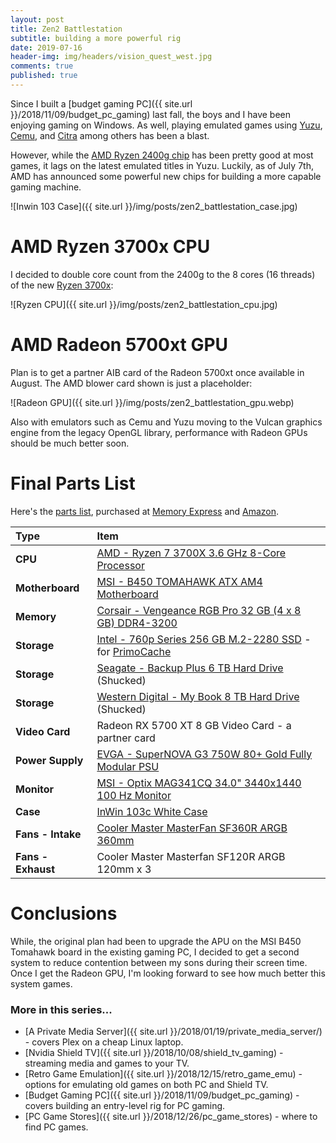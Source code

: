 ```yaml
---
layout: post
title: Zen2 Battlestation 
subtitle: building a more powerful rig 
date: 2019-07-16
header-img: img/headers/vision_quest_west.jpg
comments: true
published: true
---
```


Since I built a [budget gaming PC]({{ site.url }}/2018/11/09/budget_pc_gaming) last fall, the boys and I have been enjoying gaming on Windows.  As well, playing emulated games using [Yuzu](http://yuzu-emu.org), [Cemu](http://cemu.info), and [Citra](http://citra-emu.org) among others has been a blast.  

However, while the [AMD Ryzen 2400g chip](https://www.amd.com/en/products/apu/amd-ryzen-5-2400g) has been pretty good at most games, it lags on the latest emulated titles in Yuzu.  Luckily, as of July 7th, AMD has announced some powerful new chips for building a more capable gaming machine.

![Inwin 103 Case]({{ site.url }}/img/posts/zen2_battlestation_case.jpg)

# AMD Ryzen 3700x CPU

I decided to double core count from the 2400g to the 8 cores (16 threads) of the new [Ryzen 3700x](https://www.amd.com/en/ryzen-7):

![Ryzen CPU]({{ site.url }}/img/posts/zen2_battlestation_cpu.jpg) 

# AMD Radeon 5700xt GPU

Plan is to get a partner AIB card of the Radeon 5700xt once available in August.  The AMD blower card shown is just a placeholder:

![Radeon GPU]({{ site.url }}/img/posts/zen2_battlestation_gpu.webp) 

Also with emulators such as Cemu and Yuzu moving to the Vulcan graphics engine from the legacy OpenGL library, performance with Radeon GPUs should be much better soon.

# Final Parts List
Here's the [parts list](https://ca.pcpartpicker.com/list/NJrszY), purchased at [Memory Express](https://www.memoryexpress.com) and [Amazon](https://amazon.ca).

Type|Item
:----|:----
**CPU** | [AMD - Ryzen 7 3700X 3.6 GHz 8-Core Processor](https://ca.pcpartpicker.com/product/QKJtt6/amd-ryzen-7-3700x-36-ghz-8-core-processor-100-100000071box) 
**Motherboard** | [MSI - B450 TOMAHAWK ATX AM4 Motherboard](https://ca.pcpartpicker.com/product/Hy97YJ/msi-b450-tomahawk-atx-am4-motherboard-b450-tomahawk)
**Memory** | [Corsair - Vengeance RGB Pro 32 GB (4 x 8 GB) DDR4-3200](https://ca.pcpartpicker.com/product/vZrmP6/corsair-vengeance-rgb-pro-32gb-4-x-8gb-ddr4-3200-memory-cmw32gx4m4c3200c16w) 
**Storage** | [Intel - 760p Series 256 GB M.2-2280 SSD](https://ca.pcpartpicker.com/product/qxc48d/intel-760p-series-256gb-m2-2280-solid-state-drive-ssdpekkw256g8xt) - for [PrimoCache](https://www.romexsoftware.com/en-us/primo-cache/)
**Storage** | [Seagate - Backup Plus 6 TB Hard Drive](https://ca.pcpartpicker.com/product/b3Crxr/seagate-external-hard-drive-stdt6000100) (Shucked)
**Storage** | [Western Digital - My Book 8 TB Hard Drive](https://ca.pcpartpicker.com/product/GJyV3C/western-digital-my-book-8tb-external-hard-drive-wdbbgb0080hbk-nesn) (Shucked)
**Video Card** | Radeon RX 5700 XT 8 GB Video Card - a partner card
**Power Supply** | [EVGA - SuperNOVA G3 750W 80+ Gold Fully Modular PSU](https://ca.pcpartpicker.com/product/dMM323/evga-supernova-g3-750w-80-gold-certified-fully-modular-atx-power-supply-220-g3-0750)
**Monitor** | [MSI - Optix MAG341CQ 34.0" 3440x1440 100 Hz Monitor](https://ca.pcpartpicker.com/product/pDsmP6/msi-optix-mag341cq-340-3440x1440-100hz-monitor-optix-mag341cq) 
**Case** | [InWin 103c White Case](https://ca.pcpartpicker.com/product/TDWfrH/inwin-1-series-addressable-rgb-mid-tower-gaming-case-tempered-glass-whitegray-103-white) 
**Fans - Intake** | [Cooler Master MasterFan SF360R ARGB 360mm](https://ca.pcpartpicker.com/product/tvHRsY/cooler-master-masterfan-sf360r-argb-360mm-square-framed-fan-with-24-independently-controlled-addressable-argb-leds-hybrid-air-balance-blade-design-enhanced-cable-management-and-pwm-control-fan)
**Fans - Exhaust**| Cooler Master Masterfan SF120R ARGB 120mm x 3

# Conclusions

While, the original plan had been to upgrade the APU on the MSI B450 Tomahawk board in the existing gaming PC, I decided to get a second system to reduce contention between my sons during their screen time.  Once I get the Radeon GPU, I'm looking forward to see how much better this system games.

### More in this series...
* [A Private Media Server]({{ site.url }}/2018/01/19/private_media_server/) - covers Plex on a cheap Linux laptop.
* [Nvidia Shield TV]({{ site.url }}/2018/10/08/shield_tv_gaming) - streaming media and games to your TV. 
* [Retro Game Emulation]({{ site.url }}/2018/12/15/retro_game_emu) - options for emulating old games on both PC and Shield TV. 
* [Budget Gaming PC]({{ site.url }}/2018/11/09/budget_pc_gaming) - covers building an entry-level rig for PC gaming. 
* [PC Game Stores]({{ site.url }}/2018/12/26/pc_game_stores) - where to find PC games. 
